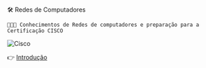 🛠️ Redes de Computadores

```
👨🏻‍💻 Conhecimentos de Redes de computadores e preparação para a Certificação CISCO

```
![Cisco](https://a11ybadges.com/badge?logo=cisco)

 👉 <a href="https://github.com/diegonery465/RedesDeComputadores/tree/main/INTRODUCAO" target="_blank">Introdução</a></BR>
 
